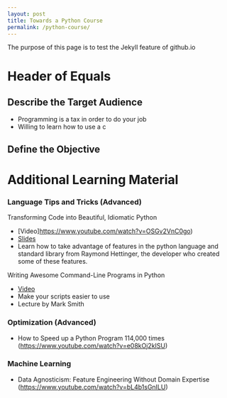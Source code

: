 ```yaml
---
layout: post
title: Towards a Python Course
permalink: /python-course/
---
```


The purpose of this page is to test the Jekyll feature of github.io

Header of Equals
================





Describe the Target Audience
----------------
 * Programming is a tax in order to do your job
 * Willing to learn how to use a c



Define the Objective
--------------------



Additional Learning Material
============================



### Language Tips and Tricks (Advanced) 

Transforming Code into Beautiful, Idiomatic Python
 * [Video]https://www.youtube.com/watch?v=OSGv2VnC0go)
 * [Slides](https://speakerdeck.com/pyconslides/transforming-code-into-beautiful-idiomatic-python-by-raymond-hettinger-1)
 * Learn how to take advantage of features in the python language and standard library from Raymond Hettinger, the developer who created some of these features.

Writing Awesome Command-Line Programs in Python
 * [Video](https://www.youtube.com/watch?v=CJ7-SroGtZ8)
 * Make your scripts easier to use
 * Lecture by Mark Smith

### Optimization (Advanced)
 * How to Speed up a Python Program 114,000 times (https://www.youtube.com/watch?v=e08kOj2kISU)



### Machine Learning

 * Data Agnosticism: Feature Engineering Without Domain Expertise (https://www.youtube.com/watch?v=bL4b1sGnILU) 


